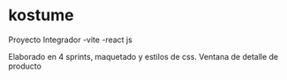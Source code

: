 # kostume
 Proyecto Integrador -vite -react js

 Elaborado en 4 sprints, maquetado y estilos de css. Ventana de detalle de producto

